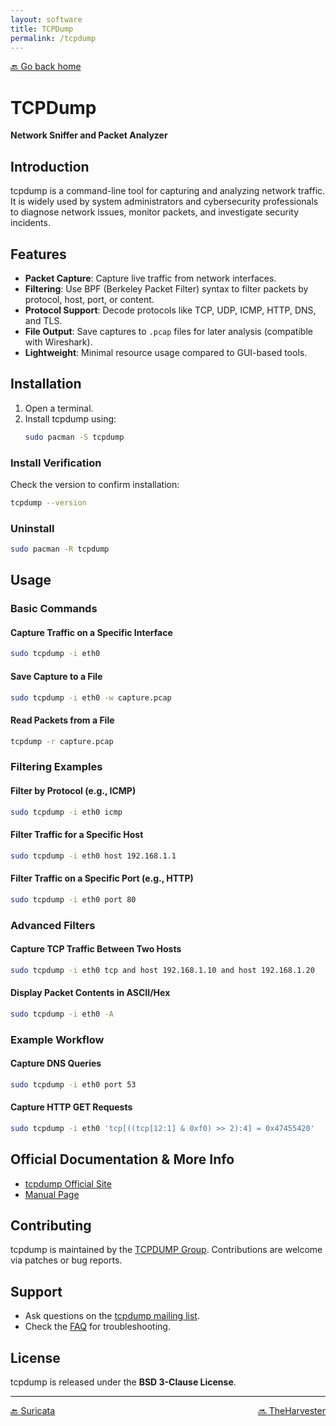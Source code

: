 ```yaml
---
layout: software
title: TCPDump
permalink: /tcpdump
---
```


[🔙 Go back home](/owlArchRepo/)

# TCPDump
**Network Sniffer and Packet Analyzer**

## Introduction  
tcpdump is a command-line tool for capturing and analyzing network traffic. It is widely used by system administrators and cybersecurity professionals to diagnose network issues, monitor packets, and investigate security incidents.

## Features  
- **Packet Capture**: Capture live traffic from network interfaces.  
- **Filtering**: Use BPF (Berkeley Packet Filter) syntax to filter packets by protocol, host, port, or content.  
- **Protocol Support**: Decode protocols like TCP, UDP, ICMP, HTTP, DNS, and TLS.  
- **File Output**: Save captures to `.pcap` files for later analysis (compatible with Wireshark).  
- **Lightweight**: Minimal resource usage compared to GUI-based tools.  

## Installation  

1. Open a terminal.  
2. Install tcpdump using:  
   ```sh  
   sudo pacman -S tcpdump  
   ```  

### Install Verification  
Check the version to confirm installation:  
```sh  
tcpdump --version  
```  

### Uninstall  
```sh  
sudo pacman -R tcpdump  
```  

## Usage  

### Basic Commands  

#### Capture Traffic on a Specific Interface  
```sh  
sudo tcpdump -i eth0  
```  

#### Save Capture to a File  
```sh  
sudo tcpdump -i eth0 -w capture.pcap  
```  

#### Read Packets from a File  
```sh  
tcpdump -r capture.pcap  
```  

### Filtering Examples  

#### Filter by Protocol (e.g., ICMP)  
```sh  
sudo tcpdump -i eth0 icmp  
```  

#### Filter Traffic for a Specific Host  
```sh  
sudo tcpdump -i eth0 host 192.168.1.1  
```  

#### Filter Traffic on a Specific Port (e.g., HTTP)  
```sh  
sudo tcpdump -i eth0 port 80  
```  

### Advanced Filters  

#### Capture TCP Traffic Between Two Hosts  
```sh  
sudo tcpdump -i eth0 tcp and host 192.168.1.10 and host 192.168.1.20  
```  

#### Display Packet Contents in ASCII/Hex  
```sh  
sudo tcpdump -i eth0 -A  
```  

### Example Workflow  

#### Capture DNS Queries  
```sh  
sudo tcpdump -i eth0 port 53  
```  

#### Capture HTTP GET Requests  
```sh  
sudo tcpdump -i eth0 'tcp[((tcp[12:1] & 0xf0) >> 2):4] = 0x47455420'  
```  

## Official Documentation & More Info  
- [tcpdump Official Site](https://www.tcpdump.org/)  
- [Manual Page](https://www.tcpdump.org/manpages/tcpdump.1.html)  

## Contributing  
tcpdump is maintained by the [TCPDUMP Group](https://www.tcpdump.org/#contributing). Contributions are welcome via patches or bug reports.  

## Support  
- Ask questions on the [tcpdump mailing list](https://www.tcpdump.org/#mailing-lists).  
- Check the [FAQ](https://www.tcpdump.org/faq.html) for troubleshooting.  

## License  
tcpdump is released under the **BSD 3-Clause License**.  

---

<div style="display: flex; justify-content: space-between;">
  <a href="suricata">🔙 Suricata</a>
  <a href="theharvester">🔜 TheHarvester</a>
</div>
